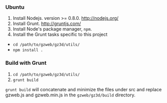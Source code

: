 ### Ubuntu

 1. Install Nodejs. version >= 0.8.0. http://nodejs.org/
 2. Install Grunt. http://gruntjs.com/
 2. Install Node's package manager, `npm`.
 3. Install the Grunt tasks specific to this project
   * `cd /path/to/gzweb/gz3d/utils/`
   * `npm install .`

### Build with Grunt

 1. `cd /path/to/gzweb/gz3d/utils/`
 2. `grunt build`

 `grunt build` will concatenate and minimize the files under src and replace gzweb.js and gzweb.min.js in the `gzweb/gz3d/build` directory.
